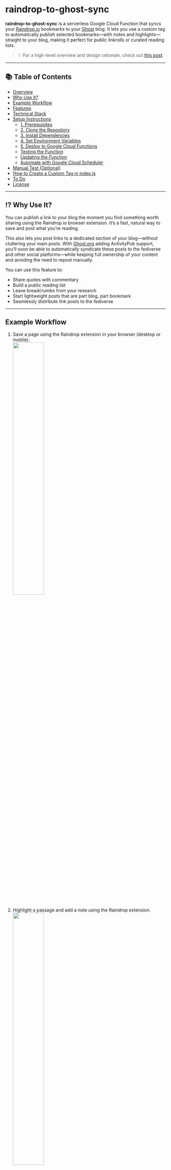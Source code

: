 # raindrop-to-ghost-sync

**raindrop-to-ghost-sync** is a serverless Google Cloud Function that syncs your [Raindrop.io](https://raindrop.io) bookmarks to your [Ghost](https://ghost.org) blog. It lets you use a custom tag to automatically publish selected bookmarks—with notes and highlights—straight to your blog, making it perfect for public linkrolls or curated reading lists.

> ✨ For a high-level overview and design rationale, check out [this post](https://danielraffel.me/2024/01/30/intriguing-stuff/).

---

## 📚 Table of Contents

- [Overview](#raindrop-to-ghost-sync)
- [Why Use It?](#️-why-use-it)
- [Example Workflow](#example-workflow)
- [Features](#-features)
- [Technical Stack](#️-technical-stack)
- [Setup Instructions](#-setup-instructions)
  - [1. Prerequisites](#1-prerequisites)
  - [2. Clone the Repository](#2-clone-the-repository)
  - [3. Install Dependencies](#3-install-dependencies)
  - [4. Set Environment Variables](#4-set-environment-variables)
  - [5. Deploy to Google Cloud Functions](#5-deploy-to-google-cloud-functions)
  - [Testing the Function](#-testing-the-function)
  - [Updating the Function](#-updating-the-function)
  - [Automate with Google Cloud Scheduler](#-automate-with-google-cloud-scheduler)
- [Manual Test (Optional)](#-manual-test-optional)
- [How to Create a Custom Tag in index.js](#-how-to-create-a-custom-tag-in-indexjs)
- [To Do](#-to-do)
- [License](#-license)

---

## ⁉️ Why Use It?

You can publish a link to your blog the moment you find something worth sharing using the Raindrop.io browser extension. It’s a fast, natural way to save and post what you’re reading.

This also lets you post links to a dedicated section of your blog—without cluttering your main posts. With [Ghost.org](https://Ghost.org) adding ActivityPub support, you’ll soon be able to automatically syndicate these posts to the fediverse and other social platforms—while keeping full ownership of your content and avoiding the need to repost manually.

You can use this feature to:
- Share quotes with commentary  
- Build a public reading list  
- Leave breadcrumbs from your research  
- Start lightweight posts that are part blog, part bookmark
- Seamlessly distribute link posts to the fediverse

---
## Example Workflow

1. Save a page using the Raindrop extension in your browser (desktop or mobile).<br>
   <img src="https://github.com/user-attachments/assets/201f25ce-7077-41c6-b12c-8169c4ac2525" style="width:45%;">

2. Highlight a passage and add a note using the Raindrop extension.<br>
   <img src="https://github.com/user-attachments/assets/3fbddcd4-690f-4243-8257-8aced9fd26b9" style="width:45%;">

3. Automatically publish to your Ghost blog.<br>
   <img src="https://github.com/user-attachments/assets/ed8f1d67-0792-4146-ac09-6783f1fda386" style="width:45%;">

---
## ✨ Features

- **Automatic Publishing**: Syncs the most recent Raindrop bookmark with a custom tag of your choice to your Ghost blog.
- **Update Detection**: If the bookmark was already synced, the corresponding Ghost post will be updated (not duplicated).
- **Clean Formatting**: Notes and highlights are wrapped in semantic HTML and stored in a Ghost HTML card block.
- **Metadata Embedded**: Posts include embedded metadata (like Raindrop ID and tags) for filtering or custom display logic.
- **RSS Feed Friendly**: Works well with Ghost’s RSS system to support custom feeds using the `links` tag.

---

## ⚙️ Technical Stack

- **Google Cloud Functions** (Gen 2, Node.js 20)
- **Google Cloud Scheduler** (optional): Automates sync on a recurring schedule
- **Raindrop REST API**: Fetches bookmarks
- **Ghost Admin API**: Publishes or updates blog posts
- **Node.js Libraries**: `axios`, `@tryghost/admin-api`, `@google-cloud/functions-framework`

---

## 🚀 Setup Instructions

### 1. Prerequisites

Before you begin, make sure you have:

#### 🛠️ Google Cloud Account

- A [Google Cloud Platform (GCP)](https://cloud.google.com/) account
- [Google Cloud CLI](https://cloud.google.com/sdk/docs/install) installed and authenticated if you want to deploy locally
- [Node.js and npm](https://nodejs.org/) installed (required to install dependencies and deploy the function via Google Cloud CLI)

#### 🔖 A Raindrop Account with Developer Integration Configured

- A [Raindrop.io developer integration](https://developer.raindrop.io/v1/authentication)
- A **test token** (used as the `RAINDROP_API_KEY` environment variable)
- A **Raindrop Premium** account if you want notes on highlights to appear in Ghost

#### 👻 Ghost Blog Setup

- A Ghost blog with [Admin API](https://ghost.org/docs/admin-api/) access
- A **Ghost Admin API Key** and blog URL  
  (Found under *Ghost Admin → Settings → Integrations → Add Custom Integration*)

---

### 2. Clone the Repository

```bash
git clone https://github.com/danielraffel/raindrop-to-ghost-sync.git
cd raindrop-to-ghost-sync
```


---

### 3. Install Dependencies
```
npm install
```


---

### 4. Set Environment Variables

You’ll need to define the following variables when deploying:

| Variable             | Description                                                                 |
|----------------------|-----------------------------------------------------------------------------|
| `RAINDROP_API_KEY`   | Your Raindrop test token                                                    |
| `GHOST_API_URL`      | Your Ghost blog URL (e.g. `https://yourdomain.com`)                         |
| `GHOST_ADMIN_API_KEY`| Your Ghost Admin API key (`<id>:<secret>`)                                  |
| `SYNC_SECRET`        | A token you’ll use in the `Authorization` header to trigger syncs securely  |


---

### 5. Deploy to Google Cloud Functions
```
gcloud functions deploy raindropToGhostSync \
  --gen2 \
  --runtime nodejs20 \
  --trigger-http \
  --region YOUR_REGION \
  --entry-point raindropToGhostSync \
  --set-env-vars RAINDROP_API_KEY=YOUR_RAINDROP_KEY,GHOST_API_URL=https://yourdomain.com,GHOST_ADMIN_API_KEY=YOUR_ADMIN_KEY,SYNC_SECRET=YOUR_SECRET
```

📌 Replace:
-	YOUR_REGION with a region like us-central1
-	RAINDROP_API_KEY with your Raindrop test token
- GHOST_API_URL with your Ghost Admin API key
- GHOST_ADMIN_API_KEY with your YOUR_ADMIN_KEY
-	SYNC_SECRET with your token

When prompted:
```
Allow unauthenticated invocations of new function [raindropToGhostSync]? (y/N)? y
```


---

### 🧪 Testing the Function

Trigger the sync manually with curl using your SYNC_SECRET:
```
curl -X POST https://REGION-PROJECT.cloudfunctions.net/raindropToGhostSync \
  -H "Authorization: Bearer YOUR_SECRET"
```
To verify your Raindrop bookmarks are being tagged using YOUR_RAINDROP_API_KEY:
```
curl -H "Authorization: Bearer YOUR_RAINDROP_API_KEY" \
  "https://api.raindrop.io/rest/v1/raindrops/0?tag=1"
```


---

### 🔁 Updating the Function

If you make changes to index.js, re-deploy using YOUR_REGION:
```
gcloud functions deploy raindropToGhostSync \
  --gen2 \
  --runtime nodejs20 \
  --trigger-http \
  --region YOUR_REGION \
  --entry-point raindropToGhostSync
```
✅ You do not need to re-set environment variables unless they change.

---

### ⏰ Automate with Google Cloud Scheduler

To run your Raindrop → Ghost sync automatically every minute, use Google Cloud Scheduler to call your function on a recurring schedule.

---

#### ✅ Step 1: Grant Invoke Permissions

Cloud Scheduler needs permission to call your Cloud Function. Run:
```
gcloud functions add-iam-policy-binding raindropToGhostSync \
  --region=us-central1 \
  --member="serviceAccount:SERVICE_ACCOUNT_EMAIL" \
  --role="roles/cloudfunctions.invoker"
```
Replace SERVICE_ACCOUNT_EMAIL with the service account Scheduler will use.

To find that email:

In most cases, the default is:
```
PROJECT_ID@appspot.gserviceaccount.com
```
You can confirm this in the IAM section of the Cloud Console or by running:
```
gcloud iam service-accounts list
```

---

#### ✅ Step 2: Create the Scheduler Job

Once the correct service account has access, create the job (update this with your region, your cloud function URI, and your SYNC_SECRET :

```
gcloud scheduler jobs create http raindrop-ghost-sync \
  --location=us-central1 \
  --schedule="* * * * *" \
  --uri=https://us-central1-YOUR_PROJECT.cloudfunctions.net/raindropToGhostSync \
  --http-method=POST \
  --headers="Authorization=Bearer ${SYNC_SECRET}" \
  --attempt-deadline=540s
```
🔐 This sends your pre-defined SYNC_SECRET as a bearer token in the Authorization header. Your Cloud Function should reject requests that don’t include this.

---

### 🧪 Manual Test (Optional)

You can test the sync manually by running:
```
gcloud scheduler jobs run raindrop-ghost-sync --location=us-central1
```
Check your function logs to confirm it was triggered successfully:
```
gcloud functions logs read raindropToGhostSync --region=us-central1 --limit=10
```

---

### 🔧 How to Create a Custom Tag in index.js 

By default, the function looks for the most recent bookmark tagged with 1. You can change this by editing the tag filter in getLatestRaindropBookmark():
```
params: {
  tag: '1', // ← change this to your preferred tag (e.g. 'publish', 'linkroll')
  sort: '-created',
  perpage: 10
}
```
You can also adjust:
-	How the post content is formatted (inside formatGhostContent)
-	The logic for filtering out empty bookmarks (via shouldProcessBookmark)
-	Any HTML structure or metadata formatting as needed

---

## 📌 To Do

- Add deletion support: Remove Ghost posts if the corresponding Raindrop no longer has the custom tag
  - Strategy: Retrieve all links-tagged Ghost posts → extract raindrop-id from each → query Raindrop API → if tag is missing, delete the post
  - Consider adding a simple database or caching layer to avoid redundant API calls
- Add support for a `.env` file

---

## 📄 License

MIT License.
